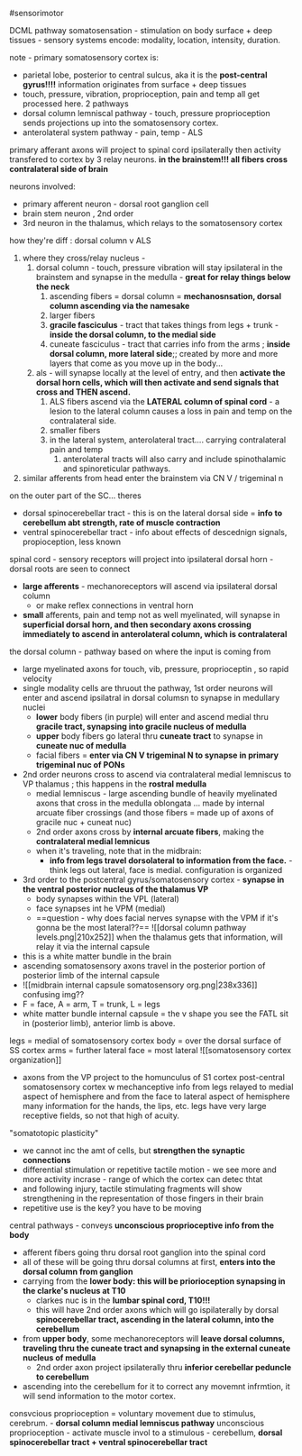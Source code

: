 #sensorimotor 

DCML pathway 
somatosensation - stimulation on body surface + deep tissues - sensory systems encode: modality, location, intensity, duration. 

note - primary somatosensory cortex is:
- parietal lobe, posterior to central sulcus, aka it is the **post-central gyrus!!!!**
information originates from surface + deep tissues
- touch, pressure, vibration, proprioception, pain and temp all get processed here. 
2 pathways
- dorsal column lemniscal pathway - touch, pressure proprioception sends projections up into the somatosensory cortex. 
- anterolateral system pathway - pain, temp - ALS 

primary afferant axons will project to spinal cord ipsilaterally 
then activity transfered to cortex by 3 relay neurons. 
**in the brainstem!!! all fibers cross contralateral side of brain**

neurons involved:
- primary afferent neuron - dorsal root ganglion cell
- brain stem neuron , 2nd order
- 3rd neuron in the thalamus, which relays to the somatosensory cortex 

how they're diff : dorsal column v ALS
1. where they cross/relay nucleus -
	1. dorsal column - touch, pressure vibration will stay ipsilateral in the brainstem and synapse in the medulla - **great for relay things below the neck**
		1. ascending fibers = dorsal column = **mechanosnsation, dorsal column ascending via the namesake**
		2. larger fibers
		3. **gracile fasciculus** - tract that takes things from legs + trunk - **inside the dorsal column, to the medial side**
		4. cuneate fasciculus - tract that carries info from the arms ; **inside dorsal column, more lateral side**;; created by more and more layers that come as you move up in the body... 
	2. als - will synapse locally at the level of entry, and then **activate the dorsal horn cells, which will then activate and send signals that cross and THEN ascend.**
		1.  ALS fibers ascend via the **LATERAL column of spinal cord** - a lesion to the lateral column causes a loss in pain and temp on the contralateral side. 
		2. smaller fibers 
		3. in the lateral system, anterolateral tract.... carrying contralateral pain and temp 
			1. anterolateral tracts will also carry and include spinothalamic and spinoreticular pathways. 
2. similar afferents from head enter the brainstem via CN V / trigeminal n 

on the outer part of the SC... theres
- dorsal spinocerebellar tract - this is on the lateral dorsal side = **info to cerebellum abt strength, rate of muscle contraction**
- ventral spinocerebellar tract - info about effects of descednign signals, propioception, less known 

spinal cord - sensory receptors will project into ipsilateral dorsal horn - dorsal roots are seen to connect
- **large afferents** - mechanoreceptors will ascend via ipsilateral dorsal column 
	- or make reflex connections in ventral horn 
- **small** afferents, pain and temp not as well myelinated, will synapse in **superficial dorsal horn, and then secondary axons crossing immediately to ascend in anterolateral column, which is contralateral**


the dorsal column - pathway based on where the input is coming from 
- large myelinated axons for touch, vib, pressure, proprioceptin , so rapid velocity 
- single modality cells are thruout the pathway, 1st order neurons will enter and ascend ipsilatral in dorsal columsn to synapse in medullary nuclei 
	- **lower** body fibers (in purple) will enter and ascend medial thru **gracile tract, synapsing into gracile nucleus of medulla**
	- **upper** body fibers go lateral thru **cuneate tract** to synapse in **cuneate nuc of medulla**
	- facial fibers = **enter via CN V trigeminal N to synapse in primary trigeminal nuc of PONs** 
- 2nd order neurons cross to ascend via contralateral medial lemniscus to VP thalamus ; this happens in the **rostral medulla**
	- medial lemniscus - large ascending bundle of heavily myelinated axons that cross in the medulla oblongata ... made by internal arcuate fiber crossings (and those fibers = made up of axons of gracile nuc + cuneat nuc)
	- 2nd order axons cross by **internal arcuate fibers**, making the **contralateral medial lemnicus**
	- when it's traveling, note that in the midbrain:
		- **info from legs travel dorsolateral to information from the face.** - think legs out lateral, face is medial. configuration is organized 
- 3rd order to the postcentral gyrus/somatosensory cortex - **synapse in the ventral posterior nucleus of the thalamus VP**
	- body synapses within the VPL (lateral)
	- face synapses int he VPM (medial)
	- ==question - why does facial nerves synapse with the VPM if it's gonna be the most lateral??==
![[dorsal column pathway levels.png|210x252]]
when the thalamus gets that information, will relay it via the internal capsule 
 - this is a white matter bundle in the brain
 - ascending somatosensory axons travel in the posterior portion of posterior limb of the internal capsule
 - ![[midbrain internal capsule somatosensory org.png|238x336]] confusing img?? 
 - F = face, A = arm, T = trunk, L = legs 
 - white matter bundle internal capsule = the v shape you see the FATL sit in (posterior limb), anterior limb is above. 

legs = medial of somatosensory cortex
body = over the dorsal surface of SS cortex
arms = further lateral
face = most lateral 
![[somatosensory cortex organization]]
- axons from the VP project to the homunculus of S1 cortex post-central somatosensory cortex w mechanceptive info from legs relayed to medial aspect of hemisphere and from the face to lateral aspect of hemisphere 
many information for the hands, the lips, etc. legs have very large receptive fields, so not that high of acuity. 

"somatotopic plasticity"
- we cannot inc the amt of cells, but **strengthen the synaptic connections**
- differential stimulation or repetitive tactile motion - we see more and more activity incrase - range of which the cortex can detec thtat 
- and following injury, tactile stimulating fragments will show strengthening in the representation of those fingers in their brain 
- repetitive use is the key? you have to be moving 

central pathways - conveys **unconscious proprioceptive info from the body**
- afferent fibers going thru dorsal root ganglion into the spinal cord 
- all of these will be going thru dorsal columns at first, **enters into the dorsal column from ganglion**
- carrying from the **lower body: this will be priorioception synapsing in the clarke's nucleus at T10**
	- clarkes nuc is in the **lumbar spinal cord, T10!!!**
	- this will have 2nd order axons which will go ispilaterally by dorsal **spinocerebellar tract, ascending in the lateral column, into the cerebellum**
- from **upper body**, some mechanoreceptors will **leave dorsal columns, traveling thru the cuneate tract and synapsing in the external cuneate nucleus of medulla** 
	- 2nd order axon project ipsilaterally thru **inferior cerebellar peduncle to cerebellum**
- ascending into the cerebellum for it to correct any movemnt infrmtion, it will send information to the motor cortex. 

consvcious proprioception = voluntary movement due to stimulus, cerebrum. - **dorsal column medial lemniscus pathway**
unconscious proprioception - activate muscle invol to a stimulous - cerebellum, **dorsal spinocerebellar tract + ventral spinocerebellar tract**
